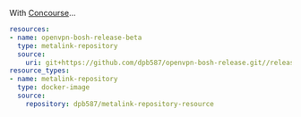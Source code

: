 With [Concourse](https://concourse-ci.org/pipelines.html)...

```yaml
resources:
- name: openvpn-bosh-release-beta
  type: metalink-repository
  source:
    uri: git+https://github.com/dpb587/openvpn-bosh-release.git//release/beta#artifacts
resource_types:
- name: metalink-repository
  type: docker-image
  source:
    repository: dpb587/metalink-repository-resource
```
